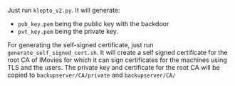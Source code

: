 Just run `klepto_v2.py`. It will generate:
- `pub_key.pem` being the public key with the backdoor
- `pvt_key.pem` being the private key.

For generating the self-signed certificate, just run `generate_self_signed_cert.sh`.
It will create a self signed certificate for the root CA of IMovies for which it can sign certificates for the machines using TLS and the users.
The private key and certificate for the root CA will be copied to `backupserver/CA/private` and `backupserver/CA/`  